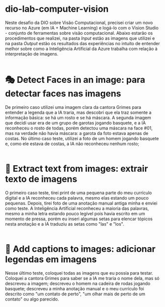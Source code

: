 # dio-lab-computer-vision

Neste desafio da DIO sobre Visão Computacional, precisei criar um novo recurso no Azure (em IA + Machine Learning) e logá-lo com o Vision Studio - conjunto de ferramentas sobre visão computacional. Abaixo estarão os procedimentos que realizei, na pasta <i>Input</i> estão as imagens que utilizei e na pasta  <i>Output</i> estão os resultados das experiências no intuito de entender melhor sobre como a Inteligência Artificial da Azure trabalha com relação à interpretação de imagens.
<br>
<br>

# 🎭 Detect Faces in an image: para detectar faces nas imagens
De primeiro caso utilizei uma imagem clara da cantora Grimes para entender a legenda que a IA traria, mas descobri que ela traz somente a informação básica: se há um rosto e se há máscara. A segunda imagem que decidi usar era de um grupo de garotas jogando basquete, e a IA reconheceu o rosto de todas, porém detectou uma máscara na face #01, mas na verdade não havia máscara: a garota da foto estava apenas de costas. No último caso teste, utilizei a foto de um homem jogando basquete e, como ele estava de costas, a IA não reconheceu nenhum rosto;
<br>
<br>


# 📄 Extract text from images: extrair texto de imagens
O primeiro caso teste, tirei print de uma pequena parte do meu currículo digital e a IA reconheceu cada palavra, mesmo elas estando um pouco pequenas. Depois, tirei foto de uma anotação manual antiga minha e enviei como teste. A Inteligência Artificial reconheceu a maioria das palavras, mesmo a minha letra estando pouco legível pois havia escrito em um momento de pressa, porém eu inseri algumas setas para elencar tópicos nesta anotação e a IA traduziu as setas como "las" e "los".
<br>
<br>

# 🪪 Add captions to images: adicionar legendas em imagens
Nesse último teste, coloquei todas as imagens que eu possía para testar. Coloquei a cantora Grimes para saber se a IA me traria o nome dela, mas só descreveu a imagem; descreveu o homem na cadeira de rodas jogando basquete; descreveu a minha anotação manual e o meu currículo foi descrito como "um contato de perto", "um olhar mais de perto de um contato" ou algo parecido.


